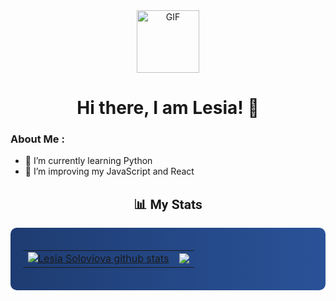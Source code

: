 <div id="header" align="center">
<img src="./assets/674da7fd78b66875723e3d70.gif" width="100px" alt="GIF">
<h1>
Hi there, I am Lesia! 👋
</h1>

   </div>

### About Me :

- 🌱 I’m currently learning Python
- 🔭 I’m improving my JavaScript and React

<h2 align="center" style="font-family: 'Roboto', sans-serif;">📊 My Stats</h2>
<div style="background: linear-gradient(to right, #1e3c72, #2a5298); padding: 20px; border-radius: 10px;">
  <table align="center">
    <tr>
      <td>
        <a href="https://github.com/LesiaUKR/github-readme-stats">
          <img align="center" src="https://github-readme-stats.vercel.app/api?username=LesiaUKR&show_icons=true&include_all_commits=true&theme=ayu-mirage&hide_border=true&hide=issues" alt="Lesia Soloviova github stats" />
        </a>
      </td>
      <td>
        <a href="https://github.com/LesiaUKR/github-readme-stats">
          <img align="center" src="https://github-readme-stats.vercel.app/api/top-langs/?username=LesiaUKR&layout=compact&theme=ayu-mirage&hide_border=true" />
        </a>
      </td>
    </tr>
  </table>
</div>
